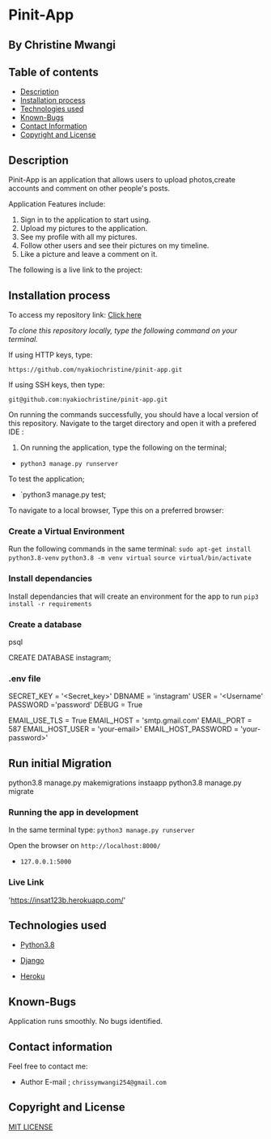 # Pinit-App

## By Christine Mwangi

## Table of contents

+ [Description](#Description)
+ [Installation process](#installation-process)
+ [Technologies used](#technologies-used)
+ [Known-Bugs](#known-bugs)
+ [Contact Information](#contact-information)
+ [Copyright and License](#copyright-and-license-information)

## Description

Pinit-App is an application that allows users to upload photos,create accounts  and comment on other people's posts.

Application Features include:

1. Sign in to the application to start using.
2. Upload my pictures to the application.
3. See my profile with all my pictures.
4. Follow other users and see their pictures on my timeline.
5. Like a picture and leave a comment on it.

The following is a live link to the project:

## Installation process

To access my repository link:
[Click here](https://github.com/nyakiochristine/pinit-app.git)

*To clone this repository locally, type the following command on your terminal.*

If using HTTP keys, type:

`https://github.com/nyakiochristine/pinit-app.git`

If using SSH keys, then type:

`git@github.com:nyakiochristine/pinit-app.git`

On running the commands successfully, you should have a local version of this repository.
Navigate to the target directory and open it with a prefered IDE :

1. On running the application, type the following on the terminal;

+ `python3 manage.py runserver`

 To test the application;

+ `python3 manage.py test;

 To navigate to a local browser, Type this on a preferred browser:

### Create a Virtual Environment

Run the following commands in the same terminal:
`sudo apt-get install python3.8-venv`
`python3.8 -m venv virtual`
`source virtual/bin/activate`

### Install dependancies

Install dependancies that will create an environment for the app to run
`pip3 install -r requirements`

### Create a database

psql

CREATE DATABASE instagram;

### .env file

SECRET_KEY = '<Secret_key>'
DBNAME = 'instagram'
USER = '<Username'
PASSWORD ='password'
DEBUG = True

EMAIL_USE_TLS = True
EMAIL_HOST = 'smtp.gmail.com'
EMAIL_PORT = 587
EMAIL_HOST_USER = 'your-email>'
EMAIL_HOST_PASSWORD = 'your-password>'

## Run initial Migration

python3.8 manage.py makemigrations instaapp
python3.8 manage.py migrate

### Running the app in development

In the same terminal type:
`python3 manage.py runserver`

Open the browser on `http://localhost:8000/`

+ `127.0.0.1:5000`

### Live Link

'https://insat123b.herokuapp.com/'

## Technologies used

+ [Python3.8](https://www.python.org/)

+ [Django](https://www.djangoproject.com/)
+ [Heroku](https://heroku.com)

## Known-Bugs

Application runs smoothly. No bugs identified.

## Contact information

Feel free to contact me:

+ Author E-mail ; `chrissymwangi254@gmail.com`

## Copyright and License

[MIT LICENSE](https://github.com/nyakiochristine/BlogA/community/license/new?branch=main&template=mit)
